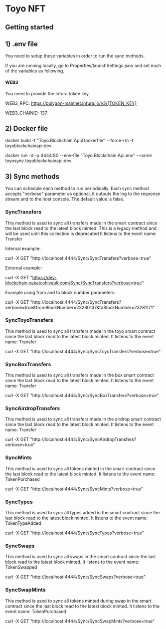 # Toyo NFT

## Getting started

## 1) .env file

You need to setup these variables in order to run the sync methods.

If you are running locally, go to Properties/launchSettings.json and set each of the variables as following.

#### WEB3

You need to provide the Infura token key.

WEB3_RPC: https://polygon-mainnet.infura.io/v3/{TOKEN_KEY}

WEB3_CHAINID: 137

## 2) Docker file

docker build -f "Toyo.Blockchain.Api\Dockerfile" --force-rm -t toyoblockchainapi:dev .

docker run -d -p 4444:80 --env-file "Toyo.Blockchain.Api\.env" --name toyosync toyoblockchainapi:dev

## 3) Sync methods

You can schedule each method to run periodically.
Each sync method accepts "verbose" parameter as optional, it outputs the log to the response stream and to the host console. The default value is false.

### SyncTransfers

This method is used to sync all transfers made in the smart contract since the last block read to the latest block minted.
This is a legacy method and  will be used until this collection is deprecated
It listens to the event name: Transfer

Internal example:

curl -X GET "http://localhost:4444/Sync/SyncTransfers?verbose=true"

External example:

curl -X GET "https://dev-blockchain.nakatoshivault.com/Sync/SyncTransfers?verbose=true"

Example using from and to block number parameters:

curl -X GET "http://localhost:4444/Sync/SyncTransfers?verbose=true&fromBlockNumber=23280137&toBlockNumber=23281171"

### SyncToyoTransfers

This method is used to sync all transfers made in the toyo smart contract since the last block read to the latest block minted.
It listens to the event name: Transfer

curl -X GET "http://localhost:4444/Sync/SyncToyoTransfers?verbose=true"

### SyncBoxTransfers

This method is used to sync all transfers made in the box smart contract since the last block read to the latest block minted.
It listens to the event name: Transfer

curl -X GET "http://localhost:4444/Sync/SyncBoxTransfers?verbose=true"

### SyncAirdropTransfers

This method is used to sync all transfers made in the airdrop smart contract since the last block read to the latest block minted.
It listens to the event name: Transfer

curl -X GET "http://localhost:4444/Sync/SyncAirdropTransfers?verbose=true"

### SyncMints

This method is used to sync all tokens minted in the smart contract since the last block read to the latest block minted.
It listens to the event name: TokenPurchased

curl -X GET "http://localhost:4444/Sync/SyncMints?verbose=true"

### SyncTypes

This method is used to sync all types added in the smart contract since the last block read to the latest block minted.
It listens to the event name: TokenTypeAdded

curl -X GET "http://localhost:4444/Sync/SyncTypes?verbose=true"

### SyncSwaps

This method is used to sync all swaps in the smart contract since the last block read to the latest block minted.
It listens to the event name: TokenSwapped

curl -X GET "http://localhost:4444/Sync/SyncSwaps?verbose=true"

### SyncSwapMints

This method is used to sync all tokens minted during swap in the smart contract since the last block read to the latest block minted.
It listens to the event name: TokenPurchased

curl -X GET "http://localhost:4444/Sync/SyncSwapMints?verbose=true"